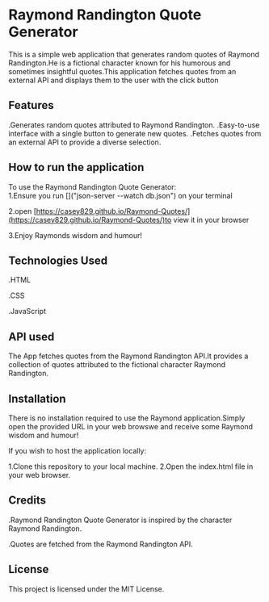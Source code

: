 # Raymond Randington Quote Generator

This is a simple web application that generates random quotes of Raymond Randington.He is a fictional character known for his humorous and sometimes insightful quotes.This application fetches quotes from an external API and displays them to the user with the click button


## Features
.Generates random quotes attributed to Raymond Randington.
.Easy-to-use interface with a single button to generate new quotes.
.Fetches quotes from an external API to provide a diverse selection.

## How to run the application
To use the Raymond Randington Quote Generator:\
1.Ensure you run []("json-server --watch db.json") on your terminal


2.open [https://casey829.github.io/Raymond-Quotes/](https://casey829.github.io/Raymond-Quotes/)to view it in your browser


3.Enjoy Raymonds wisdom and humour!

## Technologies Used
.HTML


.CSS


.JavaScript

## API used
The App fetches quotes from the Raymond Randington API.It provides a collection of quotes attributed to the fictional character Raymond Randington.

##  Installation
There is no installation required to use the Raymond application.Simply open the provided URL in your web browswe and receive some Raymond wisdom and humour!

If you wish to host the application locally:

1.Clone this repository to your local machine.
2.Open the index.html file in your web browser.

## Credits

.Raymond  Randington Quote Generator is inspired by the character Raymond Randington.


.Quotes are fetched from the Raymond Randington API.

## License

This project is licensed under the MIT License.